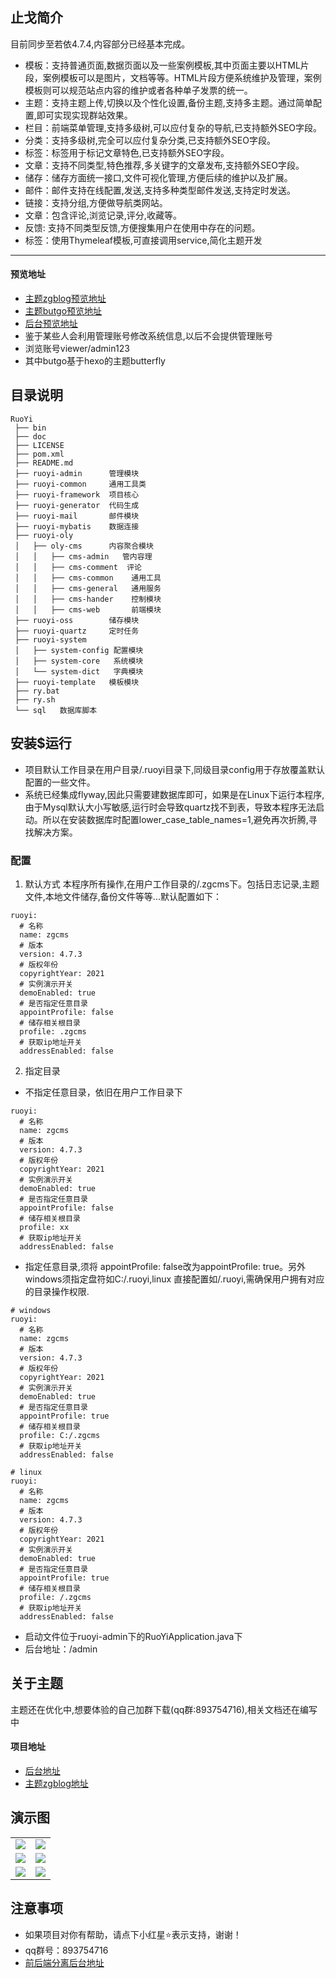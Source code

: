 ## 止戈简介
目前同步至若依4.7.4,内容部分已经基本完成。
* 模板：支持普通页面,数据页面以及一些案例模板,其中页面主要以HTML片段，案例模板可以是图片，文档等等。HTML片段方便系统维护及管理，案例模板则可以规范站点内容的维护或者各种单子发票的统一。
* 主题：支持主题上传,切换以及个性化设置,备份主题,支持多主题。通过简单配置,即可实现实现群站效果。
* 栏目：前端菜单管理,支持多级树,可以应付复杂的导航,已支持额外SEO字段。
* 分类：支持多级树,完全可以应付复杂分类,已支持额外SEO字段。
* 标签：标签用于标记文章特色,已支持额外SEO字段。
* 文章：支持不同类型,特色推荐,多关键字的文章发布,支持额外SEO字段。
* 储存：储存方面统一接口,文件可视化管理,方便后续的维护以及扩展。
* 邮件：邮件支持在线配置,发送,支持多种类型邮件发送,支持定时发送。
* 链接：支持分组,方便做导航类网站。
* 文章：包含评论,浏览记录,评分,收藏等。
* 反馈: 支持不同类型反馈,方便搜集用户在使用中存在的问题。
* 标签：使用Thymeleaf模板,可直接调用service,简化主题开发
***

#### 预览地址
- [主题zgblog预览地址](https://pingpinduo.site)
- [主题butgo预览地址](https://pingpinduo.site/butgo/index) 
- [后台预览地址](https://pingpinduo.site/admin)
- 鉴于某些人会利用管理账号修改系统信息,以后不会提供管理账号  
- 浏览账号viewer/admin123
- 其中butgo基于hexo的主题butterfly
## 目录说明
```
RuoYi
 ├── bin
 ├── doc
 ├── LICENSE
 ├── pom.xml
 ├── README.md
 ├── ruoyi-admin      管理模块
 ├── ruoyi-common     通用工具类
 ├── ruoyi-framework  项目核心
 ├── ruoyi-generator  代码生成
 ├── ruoyi-mail       邮件模块
 ├── ruoyi-mybatis    数据连接
 ├── ruoyi-oly
 │   ├── oly-cms      内容聚合模块
 │   │   ├── cms-admin   管内容理
 │   │   ├── cms-comment  评论
 │   │   ├── cms-common    通用工具
 │   │   ├── cms-general   通用服务
 │   │   ├── cms-hander    控制模块
 │   │   ├── cms-web       前端模块
 ├── ruoyi-oss        储存模块
 ├── ruoyi-quartz     定时任务
 ├── ruoyi-system
 │   ├── system-config 配置模块
 │   ├── system-core   系统模块
 │   └── system-dict   字典模块
 ├── ruoyi-template   模板模块
 ├── ry.bat
 ├── ry.sh
 └── sql   数据库脚本
```

## 安装$运行
- 项目默认工作目录在用户目录/.ruoyi目录下,同级目录config用于存放覆盖默认配置的一些文件。
- 系统已经集成flyway,因此只需要建数据库即可，如果是在Linux下运行本程序,由于Mysql默认大小写敏感,运行时会导致quartz找不到表，导致本程序无法启动。所以在安装数据库时配置lower_case_table_names=1,避免再次折腾,寻找解决方案。
### 配置
  1. 默认方式
 本程序所有操作,在用户工作目录的/.zgcms下。包括日志记录,主题文件,本地文件储存,备份文件等等...默认配置如下：
 
```
ruoyi:
  # 名称
  name: zgcms
  # 版本
  version: 4.7.3
  # 版权年份
  copyrightYear: 2021
  # 实例演示开关
  demoEnabled: true
  # 是否指定任意目录
  appointProfile: false
  # 储存相关根目录
  profile: .zgcms
  # 获取ip地址开关
  addressEnabled: false
```
2. 指定目录
- 不指定任意目录，依旧在用户工作目录下

```
ruoyi:
  # 名称
  name: zgcms
  # 版本
  version: 4.7.3
  # 版权年份
  copyrightYear: 2021
  # 实例演示开关
  demoEnabled: true
  # 是否指定任意目录
  appointProfile: false
  # 储存相关根目录
  profile: xx
  # 获取ip地址开关
  addressEnabled: false
```

- 指定任意目录,须将 appointProfile: false改为appointProfile: true。另外windows须指定盘符如C:/.ruoyi,linux 直接配置如/.ruoyi,需确保用户拥有对应的目录操作权限.

```
# windows
ruoyi:
  # 名称
  name: zgcms
  # 版本
  version: 4.7.3
  # 版权年份
  copyrightYear: 2021
  # 实例演示开关
  demoEnabled: true
  # 是否指定任意目录
  appointProfile: true
  # 储存相关根目录
  profile: C:/.zgcms
  # 获取ip地址开关
  addressEnabled: false
```

```
# linux
ruoyi:
  # 名称
  name: zgcms
  # 版本
  version: 4.7.3
  # 版权年份
  copyrightYear: 2021
  # 实例演示开关
  demoEnabled: true
  # 是否指定任意目录
  appointProfile: true
  # 储存相关根目录
  profile: /.zgcms
  # 获取ip地址开关
  addressEnabled: false
```

- 启动文件位于ruoyi-admin下的RuoYiApplication.java下
- 后台地址：/admin

## 关于主题
  主题还在优化中,想要体验的自己加群下载(qq群:893754716),相关文档还在编写中
#### 项目地址
- [后台地址](https://gitee.com/Getawy/zhige)
- [主题zgblog地址](https://gitee.com/Getawy/zgblog)
## 演示图

<table>
    <tr>
        <td><img src="https://gitee.com/Getawy/zhige/raw/master/doc/img/登录页.png"/></td>
        <td><img src="https://gitee.com/Getawy/zhige/raw/master/doc/img/管理页.png"/></td>
    </tr>
    <tr>
        <td><img src="https://gitee.com/Getawy/zhige/raw/master/doc/img/首页.png"/></td>
        <td><img src="https://gitee.com/Getawy/zhige/raw/master/doc/img/移动端.png"/></td>
    </tr>
    <tr>
        <td><img src="https://gitee.com/Getawy/zhige/raw/master/doc/img/优惠卷.png"/></td>
        <td><img src="https://gitee.com/Getawy/zhige/raw/master/doc/img/文档.png"/></td>
    </tr>
</table>

## 注意事项
- 如果项目对你有帮助，请点下小红星⭐表示支持，谢谢！
- qq群号：893754716
- [前后端分离后台地址](https://gitee.com/Getawy/zg-admin)